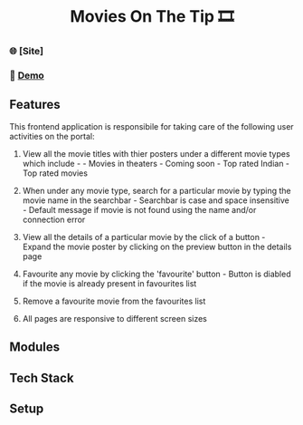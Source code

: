 <h1 align="center">Movies On The Tip 🎞️</h1>

### 🌐 [Site]
### 🔴 [Demo](https://www.youtube.com/watch?v=TkSwuNl_HEA&ab_channel=SubhamDas)

## Features
This frontend application is responsibile for taking care of the following user activities on the portal:
  1. View all the movie titles with thier posters under a different movie types which include -
    - Movies in theaters
    - Coming soon
    - Top rated Indian
    - Top rated movies

  1. When under any movie type, search for a particular movie by typing the movie name in the searchbar
    - Searchbar is case and space insensitive
    - Default message if movie is not found using the name and/or connection error

  1. View all the details of a particular movie by the click of a button
    - Expand the movie poster by clicking on the preview button in the details page

  1. Favourite any movie by clicking the 'favourite' button
    - Button is diabled if the movie is already present in favourites list

  1. Remove a favourite movie from the favourites list

  1. All pages are responsive to different screen sizes

## Modules


## Tech Stack

## Setup
